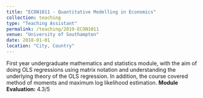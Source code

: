 ```yaml
---
title: "ECON1011 - Quantitative Modelling in Economics"
collection: teaching
type: "Teaching Assistant"
permalink: /teaching/2019-ECON1011
venue: "University of Southampton"
date: 2018-01-01
location: "City, Country"
---
```


First year undergraduate mathematics and statistics module,  with the aim of doing OLS regressions using matrix notation and understanding the underlying theory of the OLS regression. In addition, the course covered method of moments and maximum log likelihood estimation. **Module Evaluation:** 4.3/5
